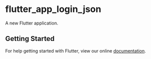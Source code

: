 # flutter_app_login_json

A new Flutter application.

## Getting Started

For help getting started with Flutter, view our online
[documentation](https://flutter.io/).
